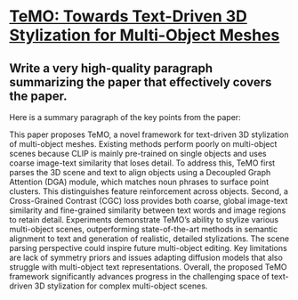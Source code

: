 # [TeMO: Towards Text-Driven 3D Stylization for Multi-Object Meshes](https://arxiv.org/abs/2312.04248)

## Write a very high-quality paragraph summarizing the paper that effectively covers the paper.

 Here is a summary paragraph of the key points from the paper:

This paper proposes TeMO, a novel framework for text-driven 3D stylization of multi-object meshes. Existing methods perform poorly on multi-object scenes because CLIP is mainly pre-trained on single objects and uses coarse image-text similarity that loses detail. To address this, TeMO first parses the 3D scene and text to align objects using a Decoupled Graph Attention (DGA) module, which matches noun phrases to surface point clusters. This distinguishes feature reinforcement across objects. Second, a Cross-Grained Contrast (CGC) loss provides both coarse, global image-text similarity and fine-grained similarity between text words and image regions to retain detail. Experiments demonstrate TeMO’s ability to stylize various multi-object scenes, outperforming state-of-the-art methods in semantic alignment to text and generation of realistic, detailed stylizations. The scene parsing perspective could inspire future multi-object editing. Key limitations are lack of symmetry priors and issues adapting diffusion models that also struggle with multi-object text representations. Overall, the proposed TeMO framework significantly advances progress in the challenging space of text-driven 3D stylization for complex multi-object scenes.
